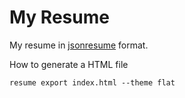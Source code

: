 # My Resume

My resume in [jsonresume](https://jsonresume.org) format.

How to generate a HTML file
```
resume export index.html --theme flat
```
